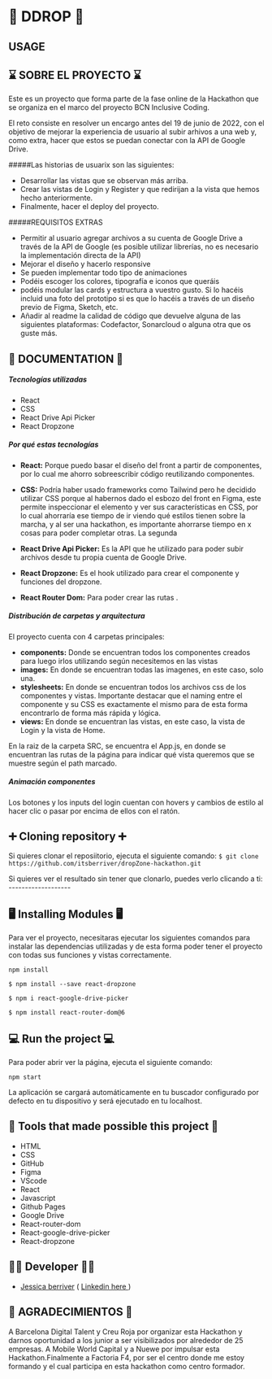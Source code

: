 # 📸  DDROP  📸

## USAGE


## ⌛ SOBRE EL PROYECTO ⌛
Este es un proyecto que forma parte de la fase online de la Hackathon que se organiza en el marco del proyecto BCN Inclusive Coding. 

El reto consiste en resolver un encargo antes del 19 de junio de 2022, con el objetivo de mejorar la experiencia de usuario al subir arhivos a una web y, como extra, hacer que estos se puedan conectar con la API de Google Drive.

#####Las historias de usuarix son las siguientes:
- Desarrollar las vistas que se observan más arriba.
- Crear las vistas de Login y Register y que redirijan a la vista que hemos hecho anteriormente.
- Finalmente, hacer el deploy del proyecto.

#####REQUISITOS EXTRAS

- Permitir al usuario agregar archivos a su cuenta de Google Drive a través de la API de Google (es posible utilizar librerías, no es necesario la implementación directa de la API)
- Mejorar el diseño y hacerlo responsive
- Se pueden implementar todo tipo de animaciones
- Podéis escoger los colores, tipografía e iconos que queráis
- podéis modular las cards y estructura a vuestro gusto. Si lo hacéis incluid una foto del prototipo si es que lo hacéis a través de un diseño previo de Figma, Sketch, etc.
- Añadir al readme la calidad de código que devuelve alguna de las siguientes plataformas: Codefactor, Sonarcloud o alguna otra que os guste más.

## 📄 DOCUMENTATION 📄
##### Tecnologías utilizadas
- React
- CSS
- React Drive Api Picker
- React Dropzone

##### Por qué estas tecnologías
- **React:** Porque puedo basar el diseño del front a partir de componentes, por lo cual me ahorro sobreescribir código reutilizando componentes.

- **CSS:** Podría haber usado frameworks como Tailwind pero he decidido utilizar CSS porque al habernos dado el esbozo del front en Figma, este permite inspeccionar el elemento y ver sus características en CSS, por lo cual ahorraría ese tiempo de ir viendo qué estilos tienen sobre la marcha, y al ser una hackathon, es importante ahorrarse tiempo en x cosas para poder completar otras. La segunda 

- **React Drive Api Picker:** Es la API que he utilizado para poder subir archivos desde tu propia cuenta de Google Drive.

- **React Dropzone:** Es el hook utilizado para crear el componente y funciones del dropzone.

- **React Router Dom:** Para poder crear las rutas .

##### Distribución de carpetas y arquitectura
El proyecto cuenta con 4 carpetas principales:
- **components:** Donde se encuentran todos los componentes creados para luego irlos utilizando según necesitemos en las vistas
- **images:** En donde se encuentran todas las imagenes, en este caso, solo una.
- **stylesheets:** En donde se encuentran todos los archivos css de los componentes y vistas. Importante destacar que el naming entre el componente y su CSS es exactamente el mismo para de esta forma encontrarlo de forma más rápida y lógica.
- **views:** En donde se encuentran las vistas, en este caso, la vista de Login y la vista de Home.

En la raiz de la carpeta SRC, se encuentra el App.js, en donde se encuentran las rutas de la página para indicar qué vista queremos que se muestre según el path marcado.


##### Animación componentes
Los botones y los inputs del login cuentan con hovers y cambios de estilo al hacer clic o pasar por encima de ellos con el ratón.


## ➕ Cloning repository ➕
Si quieres clonar el reposiitorio, ejecuta el siguiente comando:
`$ git clone https://github.com/itsberriver/dropZone-hackathon.git`

Si quieres ver el resultado sin tener que clonarlo, puedes verlo clicando a ti: -------------------

## 🖥️ Installing Modules 🖥️
Para ver el proyecto, necesitaras ejecutar los siguientes comandos para instalar las dependencias utilizadas y de esta forma poder tener el proyecto con todas sus funciones y vistas correctamente.

 `npm install`
 
 `$ npm install --save react-dropzone`
 
 `$ npm i react-google-drive-picker`

 `$ npm install react-router-dom@6`

## 💻 Run the project 💻
Para poder abrir ver la página, ejecuta el siguiente comando:

 `npm start`

La aplicación se cargará automáticamente en tu buscador configurado por defecto en tu dispositivo y será ejecutado en tu localhost.

## 🧰 Tools that made possible this project 🧰
- HTML
- CSS
- GitHub
- Figma
- VScode
- React
- Javascript
- Github Pages
- Google Drive
- React-router-dom
- React-google-drive-picker
- React-dropzone

## 👩‍💻 Developer 👩‍💻
- [Jessica berriver](https://github.com/itsberriver) ( [ Linkedin here ](https://www.linkedin.com/in/jessicaberriver/))

## 👐 AGRADECIMIENTOS 👐
 A Barcelona Digital Talent  y Creu Roja por organizar esta Hackathon y darnos oportunidad a los junior a ser visibilizados por alrededor de 25 empresas. A Mobile World Capital y a Nuewe por impulsar esta Hackathon.Finalmente a Factoria F4, por ser el centro donde me estoy formando y el cual participa en esta hackathon como centro formador.
 

